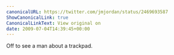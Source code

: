 ```yaml
---
canonicalURL: https://twitter.com/jmjordan/status/2469693587
ShowCanonicalLink: true
CanonicalLinkText: View original on
date: 2009-07-04T14:39:45+00:00
---
```

Off to see a man about a trackpad.